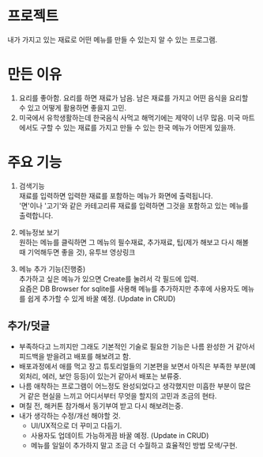 # 프로젝트
  내가 가지고 있는 재료로 어떤 메뉴를 만들 수 있는지 알 수 있는 프로그램.

# 만든 이유
  1. 요리를 좋아함. 요리를 하면 재료가 남음. 남은 재료를 가지고 어떤 음식을 요리할 수 있고 어떻게 활용하면 좋을지 고민. 
  2. 미국에서 유학생활하는데 한국음식 사먹고 해먹기에는 제약이 너무 많음. 미국 마트에서도 구할 수 있는 재료를 가지고 만들 수 있는 한국 메뉴가 어떤게 있을까.

# 주요 기능
  1. 검색기능\
    재료를 입력하면 입력한 재료를 포함하는 메뉴가 화면에 출력됩니다.\
    '면'이나 '고기'와 같은 카테고리류 재료를 입력하면 그것을 포함하고 있는 메뉴를 출력합니다.
  
  2. 메뉴정보 보기\
      원하는 메뉴를 클릭하면 그 메뉴의 필수재료, 추가재료, 팁(제가 해보고 다시 해볼 때 기억해두면 좋을 것), 유투브 영상링크

  3. 메뉴 추가 기능(진행중)\
    추가하고 싶은 메뉴가 있으면 Create를 눌려서 각 필드에 입력.\
    요즘은 DB Browser for sqlite를 사용해 메뉴를 추가하지만 추후에 사용자도 메뉴를 쉽게 추가할 수 있게 바꿀 예정. (Update in CRUD)

## 추가/덧글
- 부족하다고 느끼지만 그래도 기본적인 기술로 필요한 기능은 나름 완성한 거 같아서 피드백을 받을려고 배포를 해보려고 함. 
- 배포과정에서 애를 먹고 장고 튜토리얼들의 기본편을 보면서 아직은 부족한 부분(예외처리, 에러, 보안 등등)이 있는거 같아서 배포는 보류중. 
- 나름 애착하는 프로그램이 어느정도 완성되었다고 생각했지만 미흡한 부분이 많은 거 같은 현실을 느끼고 어디서부터 무엇을 할지의 고민과 조금의 현타. 
- 며칠 전, 해커톤 참가해서 동기부여 받고 다시 해보려는중. 
- 내가 생각하는 수정/개선 해야할 것. 
  - UI/UX적으로 더 꾸미고 다듬기. 
  - 사용자도 업데이트 가능하게끔 바꿀 예정. (Update in CRUD) 
  - 메뉴를 일일이 추가하지 말고 조금 더 수월하고 효율적인 방법 모색/구현. 



